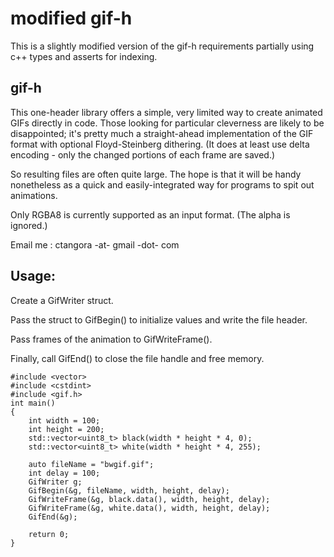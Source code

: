 modified gif-h
=====

This is a slightly modified version of the gif-h requirements partially using c++ types and asserts for indexing.

gif-h
------------

This one-header library offers a simple, very limited way to create animated GIFs directly in code.
Those looking for particular cleverness are likely to be disappointed; it's pretty much a straight-ahead
implementation of the GIF format with optional Floyd-Steinberg dithering. (It does at least use delta
encoding - only the changed portions of each frame are saved.) 

So resulting files are often quite large. The hope is that it will be handy nonetheless as a quick and easily-integrated way for programs to spit out animations.

Only RGBA8 is currently supported as an input format. (The alpha is ignored.) 

Email me : ctangora -at- gmail -dot- com

Usage:
-------------------
Create a GifWriter struct. 

Pass the struct to GifBegin() to initialize values and write the file header.

Pass frames of the animation to GifWriteFrame().

Finally, call GifEnd() to close the file handle and free memory.

	#include <vector>
	#include <cstdint>
	#include <gif.h>
	int main()
	{
		int width = 100;
		int height = 200;
		std::vector<uint8_t> black(width * height * 4, 0);
		std::vector<uint8_t> white(width * height * 4, 255);

		auto fileName = "bwgif.gif";
		int delay = 100;
		GifWriter g;
		GifBegin(&g, fileName, width, height, delay);
		GifWriteFrame(&g, black.data(), width, height, delay);
		GifWriteFrame(&g, white.data(), width, height, delay);
		GifEnd(&g);

		return 0;
	}

